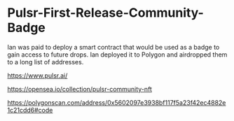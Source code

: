 # Pulsr-First-Release-Community-Badge

Ian was paid to deploy a smart contract that would be used as a badge to gain access to future drops. Ian deployed it to Polygon and airdropped them to a long list of addresses.

https://www.pulsr.ai/

https://opensea.io/collection/pulsr-community-nft

https://polygonscan.com/address/0x5602097e3938bf117f5a23f42ec4882e1c21cdd6#code
